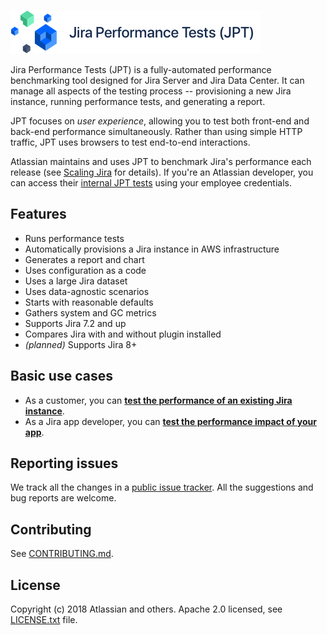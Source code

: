 ![picture](docs/JPT-banner@1x.png)

Jira Performance Tests (JPT) is a fully-automated performance benchmarking tool designed for Jira Server and Jira Data Center.
It can manage all aspects of the testing process -- provisioning a new Jira instance, running performance tests, and generating
a report.

JPT focuses on _user experience_, allowing you to test both front-end and back-end performance simultaneously. Rather than
using simple HTTP traffic, JPT uses browsers to test end-to-end interactions.

Atlassian maintains and uses JPT to benchmark Jira's performance each release (see [Scaling Jira](https://confluence.atlassian.com/enterprise/scaling-jira-867028644.html) for details).
If you're an Atlassian developer, you can access their [internal JPT tests](https://stash.atlassian.com/projects/JIRASERVER/repos/jira-performance-tests/browse/README.md)
using your employee credentials.

## Features

  - Runs performance tests
  - Automatically provisions a Jira instance in AWS infrastructure
  - Generates a report and chart
  - Uses configuration as a code
  - Uses a large Jira dataset
  - Uses data-agnostic scenarios
  - Starts with reasonable defaults
  - Gathers system and GC metrics
  - Supports Jira 7.2 and up
  - Compares Jira with and without plugin installed
  - _(planned)_ Supports Jira 8+

## Basic use cases

- As a customer, you can **[test the performance of an existing Jira instance](docs/tests/ON_PREMISE.md)**.
- As a Jira app developer, you can **[test the performance impact of your app](docs/tests/APP.md)**.

## Reporting issues

We track all the changes in a [public issue tracker](FEEDBACK.md).
All the suggestions and bug reports are welcome.

## Contributing

See [CONTRIBUTING.md](CONTRIBUTING.md).

## License

Copyright (c) 2018 Atlassian and others.
Apache 2.0 licensed, see [LICENSE.txt](LICENSE.txt) file.
